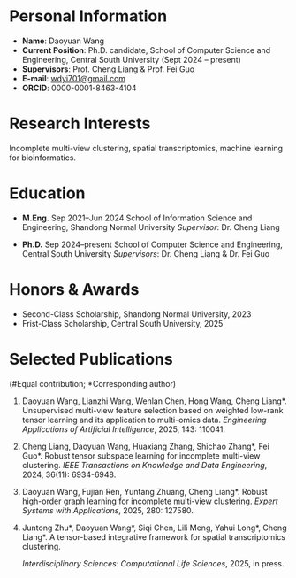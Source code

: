 # Personal Information
- **Name**: Daoyuan Wang 
- **Current Position**: Ph.D. candidate, School of Computer Science and Engineering, Central South University (Sept 2024 – present) 
- **Supervisors**: Prof. Cheng Liang & Prof. Fei Guo 
- **E-mail**: wdyi701@gmail.com 
- **ORCID**: 0000-0001-8463-4104

# Research Interests
Incomplete multi-view clustering, spatial transcriptomics, machine learning for bioinformatics.

# Education
- **M.Eng.** Sep 2021–Jun 2024 
  School of Information Science and Engineering, Shandong Normal University 
  *Supervisor*: Dr. Cheng Liang 

- **Ph.D.** Sep 2024–present 
  School of Computer Science and Engineering, Central South University 
  *Supervisors*: Dr. Cheng Liang & Dr. Fei Guo 

# Honors & Awards
- Second-Class Scholarship, Shandong Normal University, 2023
- Frist-Class Scholarship, Central South University, 2025

# Selected Publications
(#Equal contribution; *Corresponding author)

1. Daoyuan Wang, Lianzhi Wang, Wenlan Chen, Hong Wang, Cheng Liang*. 
   Unsupervised multi-view feature selection based on weighted low-rank tensor learning and its application to multi-omics data. 
   *Engineering Applications of Artificial Intelligence*, 2025, 143: 110041. 

2. Cheng Liang, Daoyuan Wang, Huaxiang Zhang, Shichao Zhang\*, Fei Guo\*. 
   Robust tensor subspace learning for incomplete multi-view clustering. 
   *IEEE Transactions on Knowledge and Data Engineering*, 2024, 36(11): 6934-6948. 

3. Daoyuan Wang, Fujian Ren, Yuntang Zhuang, Cheng Liang*. 
   Robust high-order graph learning for incomplete multi-view clustering. 
   *Expert Systems with Applications*, 2025, 280: 127580.

4. Juntong Zhu\*, Daoyuan Wang\*, Siqi Chen, Lili Meng, Yahui Long\*, Cheng Liang\*. 
   A tensor-based integrative framework for spatial transcriptomics clustering. 

   *Interdisciplinary Sciences: Computational Life Sciences*, 2025, in press.
